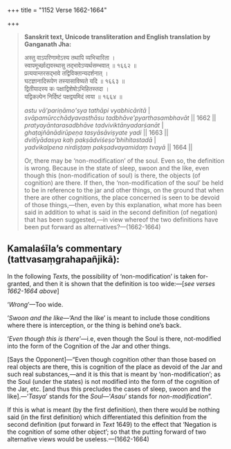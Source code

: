 +++
title = "1152 Verse 1662-1664"

+++
> **Sanskrit text, Unicode transliteration and English translation by Ganganath Jha:** 
>
> अस्तु वाऽपरिणामोऽस्य तथापि व्यभिचारिता ।  
> स्वापमूर्च्छाद्यवस्थासु तद्भावेऽप्यर्थसम्भवात् ॥ १६६२ ॥  
> प्रत्ययान्तरसद्भावे तद्विविक्तान्यदर्शनात् ।  
> घटज्ञानादिरूपेण तस्यासाविष्यते यदि ॥ १६६३ ॥  
> द्वितीयादस्य कः पक्षाद्विशेषोऽभिहितस्तदा ।  
> यद्विकल्पेन निर्दिष्टं पक्षद्वयमिदं त्वया ॥ १६६४ ॥ 
>
> *astu vā'pariṇāmo'sya tathāpi vyabhicāritā* \|  
> *svāpamūrcchādyavasthāsu tadbhāve'pyarthasambhavāt* \|\| 1662 \|\|  
> *pratyayāntarasadbhāve tadviviktānyadarśanāt* \|  
> *ghaṭajñānādirūpeṇa tasyāsāviṣyate yadi* \|\| 1663 \|\|  
> *dvitīyādasya kaḥ pakṣādviśeṣo'bhihitastadā* \|  
> *yadvikalpena nirdiṣṭaṃ pakṣadvayamidaṃ tvayā* \|\| 1664 \|\| 
>
> Or, there may be ‘non-modification’ of the soul. Even so, the definition is wrong. Because in the state of sleep, swoon and the like, even though this (non-modification of soul) is there, the objects (of cognition) are there. If then, the ‘non-modification of the soul’ be held to be in reference to the jar and other things, on the ground that when there are other cognitions, the place concerned is seen to be devoid of those things,—then, even by this explanation, what more has been said in addition to what is said in the second definition (of negation) that has been suggested,—in view whereof the two definitions have been put forward as alternatives?—(1662-1664)



## Kamalaśīla’s commentary (tattvasaṃgrahapañjikā):

In the following *Texts*, the possibility of ‘non-modification’ is taken for-granted, and then it is shown that the definition is too wide:—[*see verses 1662-1664 above*]

‘*Wrong*’—Too wide.

‘*Swoon and the like*—‘And the like’ is meant to include those conditions where there is interception, or the thing is behind one’s back.

‘*Even though this is there*’—i.e, even though the Soul is there, not-modified into the form of the Cognition of the Jar and other things.

[Says the Opponent]—“Even though cognition other than those based on real objects are there, this is cognition of the place as devoid of the Jar and such real substances,—and it is this that is meant by ‘non-modification’; as the Soul (under the states) is not modified into the form of the cognition of the Jar, etc. [and thus this precludes the cases of sleep, swoon and the like].—‘*Tasya*’ stands for the *Soul*—‘*Asau*’ stands for *non-modification*”.

If this is what is meant (by the first definition), then there would be nothing said (in the first definition) which differentiated this definition from the second definition (put forward in *Text* 1649) to the effect that ‘Negation is the cognition of some other object’; so that the putting forward of two alternative views would be useless.—(1662-1664)


